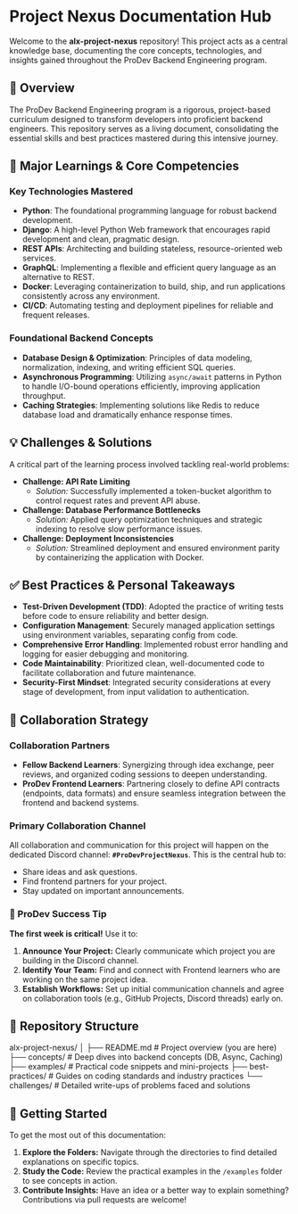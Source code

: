 # Project Nexus Documentation Hub

Welcome to the **alx-project-nexus** repository! This project acts as a central knowledge base, documenting the core concepts, technologies, and insights gained throughout the ProDev Backend Engineering program.

## 📖 Overview

The ProDev Backend Engineering program is a rigorous, project-based curriculum designed to transform developers into proficient backend engineers. This repository serves as a living document, consolidating the essential skills and best practices mastered during this intensive journey.

## 🧠 Major Learnings & Core Competencies

### Key Technologies Mastered
- **Python**: The foundational programming language for robust backend development.
- **Django**: A high-level Python Web framework that encourages rapid development and clean, pragmatic design.
- **REST APIs**: Architecting and building stateless, resource-oriented web services.
- **GraphQL**: Implementing a flexible and efficient query language as an alternative to REST.
- **Docker**: Leveraging containerization to build, ship, and run applications consistently across any environment.
- **CI/CD**: Automating testing and deployment pipelines for reliable and frequent releases.

### Foundational Backend Concepts
- **Database Design & Optimization**: Principles of data modeling, normalization, indexing, and writing efficient SQL queries.
- **Asynchronous Programming**: Utilizing `async/await` patterns in Python to handle I/O-bound operations efficiently, improving application throughput.
- **Caching Strategies**: Implementing solutions like Redis to reduce database load and dramatically enhance response times.

## 💡 Challenges & Solutions
A critical part of the learning process involved tackling real-world problems:
- **Challenge: API Rate Limiting**
  - *Solution:* Successfully implemented a token-bucket algorithm to control request rates and prevent API abuse.
- **Challenge: Database Performance Bottlenecks**
  - *Solution:* Applied query optimization techniques and strategic indexing to resolve slow performance issues.
- **Challenge: Deployment Inconsistencies**
  - *Solution:* Streamlined deployment and ensured environment parity by containerizing the application with Docker.

## ✅ Best Practices & Personal Takeaways
- **Test-Driven Development (TDD)**: Adopted the practice of writing tests before code to ensure reliability and better design.
- **Configuration Management**: Securely managed application settings using environment variables, separating config from code.
- **Comprehensive Error Handling**: Implemented robust error handling and logging for easier debugging and monitoring.
- **Code Maintainability**: Prioritized clean, well-documented code to facilitate collaboration and future maintenance.
- **Security-First Mindset**: Integrated security considerations at every stage of development, from input validation to authentication.

## 🤝 Collaboration Strategy

### Collaboration Partners
- **Fellow Backend Learners**: Synergizing through idea exchange, peer reviews, and organized coding sessions to deepen understanding.
- **ProDev Frontend Learners**: Partnering closely to define API contracts (endpoints, data formats) and ensure seamless integration between the frontend and backend systems.

### Primary Collaboration Channel
All collaboration and communication for this project will happen on the dedicated Discord channel: **`#ProDevProjectNexus`**. This is the central hub to:
- Share ideas and ask questions.
- Find frontend partners for your project.
- Stay updated on important announcements.

### 🚀 ProDev Success Tip
**The first week is critical!** Use it to:
1.  **Announce Your Project:** Clearly communicate which project you are building in the Discord channel.
2.  **Identify Your Team:** Find and connect with Frontend learners who are working on the same project idea.
3.  **Establish Workflows:** Set up initial communication channels and agree on collaboration tools (e.g., GitHub Projects, Discord threads) early on.

## 📁 Repository Structure
alx-project-nexus/
│
├── README.md # Project overview (you are here)
├── concepts/ # Deep dives into backend concepts (DB, Async, Caching)
├── examples/ # Practical code snippets and mini-projects
├── best-practices/ # Guides on coding standards and industry practices
└── challenges/ # Detailed write-ups of problems faced and solutions


## 🏁 Getting Started
To get the most out of this documentation:
1.  **Explore the Folders:** Navigate through the directories to find detailed explanations on specific topics.
2.  **Study the Code:** Review the practical examples in the `/examples` folder to see concepts in action.
3.  **Contribute Insights:** Have an idea or a better way to explain something? Contributions via pull requests are welcome!
